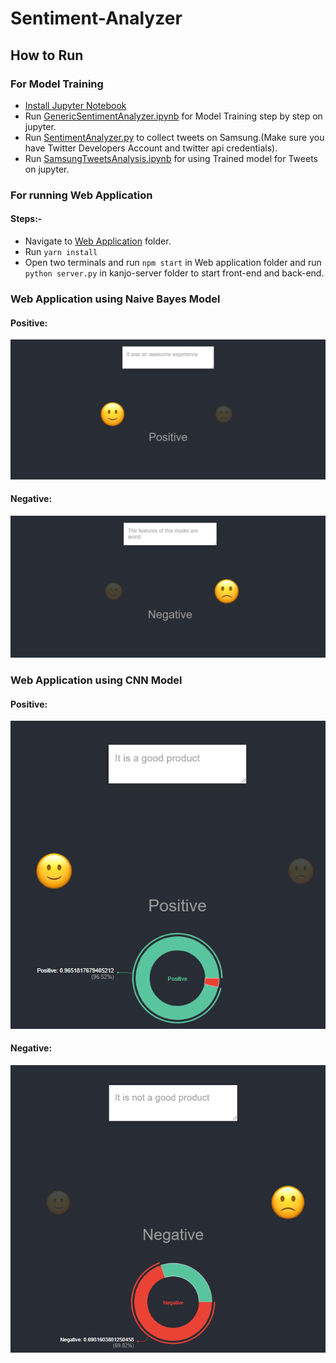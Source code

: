 # Sentiment-Analyzer

## How to Run

### For Model Training

- [Install Jupyter Notebook](https://jupyter.readthedocs.io/en/latest/install.html)
- Run [GenericSentimentAnalyzer.ipynb](https://github.com/starkblaze01/Sentiment-Analyzer/blob/master/GenericSentimentAnalyzer.ipynb) for Model Training step by step on jupyter.
- Run [SentimentAnalyzer.py](https://github.com/starkblaze01/Sentiment-Analyzer/blob/master/SentimentAnalyzer.py) to collect tweets on Samsung.(Make sure you have Twitter Developers Account and twitter api credentials).
- Run [SamsungTweetsAnalysis.ipynb](https://github.com/starkblaze01/Sentiment-Analyzer/blob/master/SamsungTweetsAnalysis.ipynb) for using Trained model for Tweets on jupyter.

### For running Web Application

#### Steps:-

- Navigate to [Web Application](https://github.com/starkblaze01/Sentiment-Analyzer/tree/master/Web%20Application) folder.
- Run `yarn install`
- Open two terminals and run `npm start` in Web application folder and run `python server.py` in kanjo-server folder to start front-end and back-end.

### Web Application using Naive Bayes Model

#### Positive:

![alt text](https://github.com/starkblaze01/Sentiment-Analyzer/blob/master/Web%20Application/public/images/Sentiment_eg.png)

#### Negative:

![alt text](https://github.com/starkblaze01/Sentiment-Analyzer/blob/master/Web%20Application/public/images/Screenshot_eg1.png)

### Web Application using CNN Model

#### Positive:

![alt text](https://github.com/starkblaze01/Sentiment-Analyzer/blob/master/Web%20Application/public/images/Screenshot_3.png)

#### Negative:

![alt text](https://github.com/starkblaze01/Sentiment-Analyzer/blob/master/Web%20Application/public/images/Screenshot_2.png)
